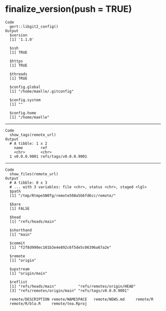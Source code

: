 # finalize_version(push = TRUE)

    Code
      gert::libgit2_config()
    Output
      $version
      [1] '1.1.0'
      
      $ssh
      [1] TRUE
      
      $https
      [1] TRUE
      
      $threads
      [1] TRUE
      
      $config.global
      [1] "/home/maelle/.gitconfig"
      
      $config.system
      [1] ""
      
      $config.home
      [1] "/home/maelle"
      

---

    Code
      show_tags(remote_url)
    Output
      # A tibble: 1 x 2
        name        ref                  
        <chr>       <chr>                
      1 v0.0.0.9001 refs/tags/v0.0.0.9001

---

    Code
      show_files(remote_url)
    Output
      # A tibble: 0 x 3
      # ... with 3 variables: file <chr>, status <chr>, staged <lgl>
      $path
      [1] "/tmp/RtmpeSN0Tg/remote508a5b6fd6cc/remote/"
      
      $bare
      [1] FALSE
      
      $head
      [1] "refs/heads/main"
      
      $shorthand
      [1] "main"
      
      $commit
      [1] "f2f8d990ec101b3e4e892c6f5de5c06396a67a2e"
      
      $remote
      [1] "origin"
      
      $upstream
      [1] "origin/main"
      
      $reflist
      [1] "refs/heads/main"          "refs/remotes/origin/HEAD"
      [3] "refs/remotes/origin/main" "refs/tags/v0.0.0.9001"   
      
      remote/DESCRIPTION remote/NAMESPACE   remote/NEWS.md     remote/R           
      remote/R/bla.R     remote/tea.Rproj   

